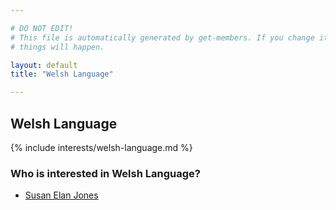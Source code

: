 ```yaml
---

# DO NOT EDIT!
# This file is automatically generated by get-members. If you change it, bad
# things will happen.

layout: default
title: "Welsh Language"

---
```


## Welsh Language

{% include interests/welsh-language.md %}

### Who is interested in Welsh Language?


* [Susan Elan Jones](/members/susan-elan-jones.html)
